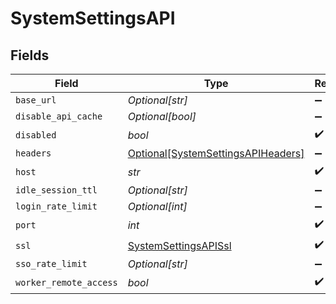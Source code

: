 # SystemSettingsAPI


## Fields

| Field                                                                                 | Type                                                                                  | Required                                                                              | Description                                                                           |
| ------------------------------------------------------------------------------------- | ------------------------------------------------------------------------------------- | ------------------------------------------------------------------------------------- | ------------------------------------------------------------------------------------- |
| `base_url`                                                                            | *Optional[str]*                                                                       | :heavy_minus_sign:                                                                    | N/A                                                                                   |
| `disable_api_cache`                                                                   | *Optional[bool]*                                                                      | :heavy_minus_sign:                                                                    | N/A                                                                                   |
| `disabled`                                                                            | *bool*                                                                                | :heavy_check_mark:                                                                    | N/A                                                                                   |
| `headers`                                                                             | [Optional[SystemSettingsAPIHeaders]](../../models/shared/systemsettingsapiheaders.md) | :heavy_minus_sign:                                                                    | N/A                                                                                   |
| `host`                                                                                | *str*                                                                                 | :heavy_check_mark:                                                                    | N/A                                                                                   |
| `idle_session_ttl`                                                                    | *Optional[str]*                                                                       | :heavy_minus_sign:                                                                    | N/A                                                                                   |
| `login_rate_limit`                                                                    | *Optional[int]*                                                                       | :heavy_minus_sign:                                                                    | N/A                                                                                   |
| `port`                                                                                | *int*                                                                                 | :heavy_check_mark:                                                                    | N/A                                                                                   |
| `ssl`                                                                                 | [SystemSettingsAPISsl](../../models/shared/systemsettingsapissl.md)                   | :heavy_check_mark:                                                                    | N/A                                                                                   |
| `sso_rate_limit`                                                                      | *Optional[str]*                                                                       | :heavy_minus_sign:                                                                    | N/A                                                                                   |
| `worker_remote_access`                                                                | *bool*                                                                                | :heavy_check_mark:                                                                    | N/A                                                                                   |